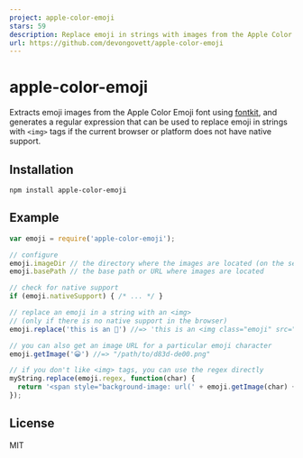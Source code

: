 ```yaml
---
project: apple-color-emoji
stars: 59
description: Replace emoji in strings with images from the Apple Color Emoji font
url: https://github.com/devongovett/apple-color-emoji
---
```


# apple-color-emoji

Extracts emoji images from the Apple Color Emoji font using [fontkit](http://github.com/devongovett/fontkit), 
and generates a regular expression that can be used to replace emoji in strings with `<img>` tags if 
the current browser or platform does not have native support.

## Installation

    npm install apple-color-emoji

## Example

```javascript
var emoji = require('apple-color-emoji');

// configure
emoji.imageDir // the directory where the images are located (on the server)
emoji.basePath // the base path or URL where images are located

// check for native support
if (emoji.nativeSupport) { /* ... */ }

// replace an emoji in a string with an <img>
// (only if there is no native support in the browser)
emoji.replace('this is an 🍎') //=> 'this is an <img class="emoji" src="/path/to/d83c-df4e.png" alt="🍎">'

// you can also get an image URL for a particular emoji character
emoji.getImage('😀') //=> "/path/to/d83d-de00.png"

// if you don't like <img> tags, you can use the regex directly
myString.replace(emoji.regex, function(char) {
  return '<span style="background-image: url(' + emoji.getImage(char) + ')"></span>';
});
```

## License

MIT

